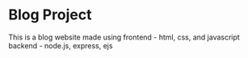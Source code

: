 # Blog Project
This is a blog website made using 
frontend - html, css, and javascript
backend - node.js, express, ejs
